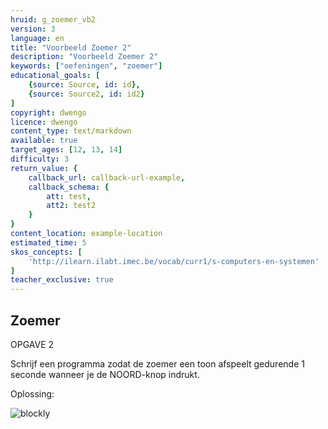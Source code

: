 ```yaml
---
hruid: g_zoemer_vb2
version: 3
language: en
title: "Voorbeeld Zoemer 2"
description: "Voorbeeld Zoemer 2"
keywords: ["oefeningen", "zoemer"]
educational_goals: [
    {source: Source, id: id}, 
    {source: Source2, id: id2}
]
copyright: dwengo
licence: dwengo
content_type: text/markdown
available: true
target_ages: [12, 13, 14]
difficulty: 3
return_value: {
    callback_url: callback-url-example,
    callback_schema: {
        att: test,
        att2: test2
    }
}
content_location: example-location
estimated_time: 5
skos_concepts: [
    'http://ilearn.ilabt.imec.be/vocab/curr1/s-computers-en-systemen'
]
teacher_exclusive: true
---
```

## Zoemer

OPGAVE 2 

Schrijf een programma zodat de zoemer een toon afspeelt gedurende 1 seconde wanneer je de NOORD-knop indrukt.  


Oplossing:

![blockly](@learning-object/zoemer_m2/nl/3)
